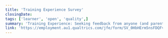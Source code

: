 ```yaml
---
title: 'Training Experience Survey'
closingDate: 
tags: ['learner', 'open', 'quality',]
summary: 'Training Experience: Seeking feedback from anyone (and parents/carers) who has undertaken VET training in the last five years.'
link: 'https://employment.au1.qualtrics.com/jfe/form/SV_0HbHErm5nsFDQFv'
---
```



